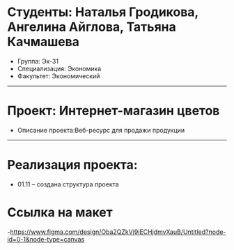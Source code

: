# Студенты: Наталья Гродикова, Ангелина Айглова, Татьяна Качмашева
- Группа: Эк-31
- Специализация: Экономика
- Факультет: Экономический
---
# Проект: Интернет-магазин цветов
- Описание проекта:Веб-ресурс для продажи продукции 
---
# Реализация проекта:
- 01.11 – создана структура проекта
# Ссылка на макет
-https://www.figma.com/design/Oba2QZkVj9iECHjdmvXauB/Untitled?node-id=0-1&node-type=canvas
